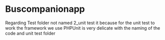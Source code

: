 # Buscompanionapp
Regarding Test folder not named 2_unit test it because for the unit test to work the framework we use PHPUnit is very delicate with the naming of the code and unit test folder

